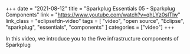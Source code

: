 +++
date = "2021-08-12"
title = "Sparkplug Essentials 05 - Sparkplug Components"
link = "https://www.youtube.com/watch?v=qhLYz0sITlw"
link_class  = "eclipsefdn-video"
tags = [ "video", "open source", "Eclipse", "sparkplug", "essentials", "components" ]
categories = ["video"]
+++

In this video, we introduce you to the five infrastructure components of Sparkplug